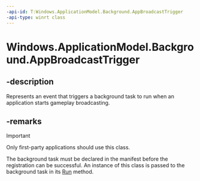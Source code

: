 ```yaml
---
-api-id: T:Windows.ApplicationModel.Background.AppBroadcastTrigger
-api-type: winrt class
---
```


<!-- Class syntax.
public class AppBroadcastTrigger : IBackgroundTrigger
-->

# Windows.ApplicationModel.Background.AppBroadcastTrigger

## -description
Represents an event that triggers a background task to run when an application starts gameplay broadcasting.

## -remarks
> [!IMPORTANT]
> Only first-party applications should use this class.  

The background task must be declared in the manifest before the registration can be successful.
An instance of this class is passed to the background task in its [Run](ibackgroundtask_run_2017283929.md) method.

